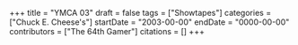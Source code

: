 +++
title = "YMCA 03"
draft = false
tags = ["Showtapes"]
categories = ["Chuck E. Cheese's"]
startDate = "2003-00-00"
endDate = "0000-00-00"
contributors = ["The 64th Gamer"]
citations = []
+++
